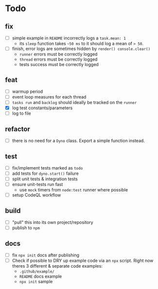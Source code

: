 # Todo

## fix

- [ ] simple example in `README` incorrectly logs a `task.mean: 1`
  - its `sleep` function takes `~50 ms` to it should log a mean of `> 50`.
- [ ] finish, error logs are sometimes hidden by `render() console.clear()`
  - `runner` errors must be correctly logged
  - `thread` errors must be correctly logged
  - tests success must be correctly logged

## feat 

- [ ] warmup period
- [ ] event loop measures for each thread
- [ ] `tasks run` and `backlog` should ideally be tracked on the `runner`
- [x] log test constants/parameters
- [ ] log to file

## refactor 

- [ ] there is no need for a `Dyno` class. Export a simple function instead.

## test

- [ ] fix/implement tests marked as `todo`
- [ ] add tests for `dyno.start()` failure
- [ ] split unit tests & integration tests
- [ ] ensure unit-tests run fast
  - use `mock` timers from `node:test` runner where possible
- [ ] setup CodeQL workflow

## build

- [ ] "pull" this into its own project/repository
- [ ] publish to `npm`

## docs

- [ ] fix `npx init` docs after publishing
- [ ] Check if possible to DRY up example code via an `npx` script. 
  Right now theres 3 different & separate code examples:
  - `.github/example/` 
  - `README` docs example 
  - `npx init` sample
